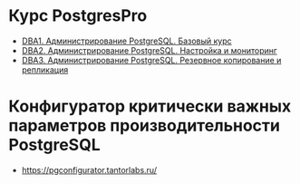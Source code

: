 # Курс PostgresPro
- [DBA1. Администрирование PostgreSQL. Базовый курс](https://postgrespro.ru/education/courses/DBA1)
- [DBA2. Администрирование PostgreSQL. Настройка и мониторинг](https://postgrespro.ru/education/courses/DBA2)
- [DBA3. Администрирование PostgreSQL. Резервное копирование и репликация](https://postgrespro.ru/education/courses/DBA3)



# Конфигуратор критически важных параметров производительности PostgreSQL
- https://pgconfigurator.tantorlabs.ru/

